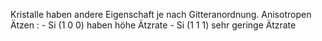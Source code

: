 Kristalle haben andere Eigenschaft je nach Gitteranordnung. 
Anisotropen Ätzen : 
	- Si (1 0 0) haben höhe Ätzrate
	- Si (1 1 1) sehr geringe Ätzrate
